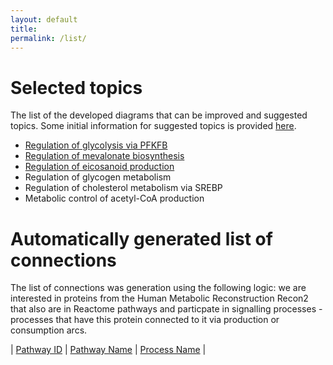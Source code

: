 ```yaml
---
layout: default
title: 
permalink: /list/
---
```



# Selected topics

The list of the developed diagrams that can be improved and suggested topics. Some initial information for suggested topics is provided [here](https://docs.google.com/document/d/1gk5YU7tp95t3LJwD252geeZupY-QJU6CikFAbsRQeRI/edit?usp=sharing).

* <a href="/glycolysis/">Regulation of glycolysis via PFKFB</a>
* <a href="/mevalonate/">Regulation of mevalonate biosynthesis</a>
* <a href="/eicosanoids/">Regulation of eicosanoid production</a><br />
* Regulation of glycogen metabolism<br />
* Regulation of cholesterol metabolism via SREBP<br />
* Metabolic control of acetyl-CoA production<br />

# Automatically generated list of connections

The list of connections was generation using the following logic: we are interested in proteins from the Human Metabolic Reconstruction Recon2 that also are in Reactome pathways and particpate in signalling processes - processes that have this protein connected to it via production or consumption arcs.




| <a href="https://reactome.org/">Pathway ID</a> | <a href="https://reactome.org/">Pathway Name</a> | <a href="https://reactome.org/PathwayBrowser/">Process Name</a> |

